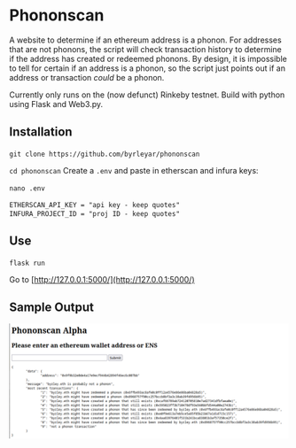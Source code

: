 # Phononscan
A website to determine if an ethereum address is a phonon.  For addresses that are not phonons, the script will check transaction history to determine if the address has created or redeemed phonons.  By design, it is impossible to tell for certain if an address is a phonon, so the script just points out if an address or transaction *could* be a phonon.

Currently only runs on the (now defunct) Rinkeby testnet.  Build with python using Flask and Web3.py.

## Installation

`git clone https://github.com/byrleyar/phononscan`

`cd phononscan`
Create a `.env` and paste in etherscan and infura keys:

`nano .env`
```
ETHERSCAN_API_KEY = "api key - keep quotes"
INFURA_PROJECT_ID = "proj ID - keep quotes"
```

## Use

`flask run`

Go to [http://127.0.0.1:5000/](http://127.0.0.1:5000/)

## Sample Output

![alt text](https://github.com/byrleyar/phononscan/blob/master/phononscanscreenshot.png "Screenshot of Phononscan")
